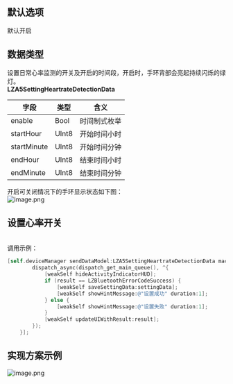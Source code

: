 <a name="hRC3V"></a>
## 默认选项
默认开启
<a name="Fdu08"></a>
## 数据类型
设置日常心率监测的开关及开启的时间段，开启时，手环背部会亮起持续闪烁的绿灯。<br />**LZA5SettingHeartrateDetectionData**

| 字段 | 类型 | 含义 |
| --- | --- | --- |
| enable | Bool | 时间制式枚举 |
| startHour | UInt8 | 开始时间小时 |
| startMinute | UInt8 | 开始时间分钟 |
| endHour | UInt8 |  结束时间小时 |
| endMinute | UInt8 | 结束时间分钟 |

开启可关闭情况下的手环显示状态如下图：<br />![image.png](https://cdn.nlark.com/yuque/0/2021/png/265997/1616670939743-55cd2898-31aa-4131-ac2c-a0a9fa8763eb.png#align=left&display=inline&height=338&margin=%5Bobject%20Object%5D&name=image.png&originHeight=338&originWidth=866&size=308277&status=done&style=none&width=866) 
<a name="NCJAa"></a>
## 设置心率开关

<br />调用示例：
```objectivec
[self.deviceManager sendDataModel:LZA5SettingHeartrateDetectionData macString:self.device.mac completion:^(LZBluetoothErrorCode result, id resp) {
        dispatch_async(dispatch_get_main_queue(), ^{
            [weakSelf hideActivityIndicatorHUD];
            if (result == LZBluetoothErrorCodeSuccess) {
                [weakSelf saveSettingData:settingData];
                [weakSelf showHintMessage:@"设置成功" duration:1];
            } else {
                [weakSelf showHintMessage:@"设置失败" duration:1];
            }
            [weakSelf updateUIWithResult:result];
        });
    }];
```


<a name="oa0mX"></a>
## 实现方案示例
![image.png](https://cdn.nlark.com/yuque/0/2021/png/265997/1616671050917-b4927f36-66ef-495a-9b48-81b1209cb024.png#align=left&display=inline&height=284&margin=%5Bobject%20Object%5D&name=image.png&originHeight=284&originWidth=866&size=13076&status=done&style=none&width=866)<br />



